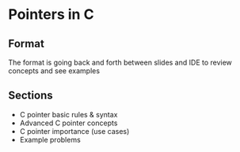 # Pointers in C
## Format
The format is going back and forth between slides and IDE to review concepts and see examples
## Sections
- C pointer basic rules & syntax
- Advanced C pointer concepts
- C pointer importance (use cases)
- Example problems
